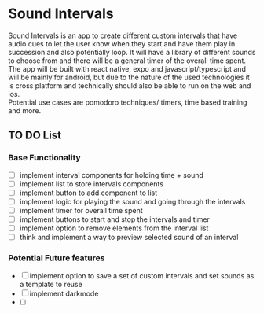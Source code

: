 # Sound Intervals

Sound Intervals is an app to create different custom intervals that have audio cues to let the user know when they start
and have them play in succession and also potentially loop.
It will have a library of different sounds to choose from and there will be a general timer of the overall time spent.  
The app will be built with react native, expo and javascript/typescript
and will be mainly for android, but due to the nature of the used technologies it is cross platform
and technically should also be able to run on the web and ios.  
Potential use cases are pomodoro techniques/ timers, time based training and more.

## TO DO List

### Base Functionality

- [ ]  implement interval components for holding time + sound
- [ ]  implement list to store intervals components
- [ ]  implement button to add component to list
- [ ]  implement logic for playing the sound and going through the intervals
- [ ]  implement timer for overall time spent
- [ ]  implement buttons to start and stop the intervals and timer
- [ ]  implement option to remove elements from the interval list
- [ ]  think and implement a way to preview selected sound of an interval

### Potential Future features

- [ ] implement option to save a set of custom intervals and set sounds as a template to reuse
- [ ] implement darkmode
- [ ] 